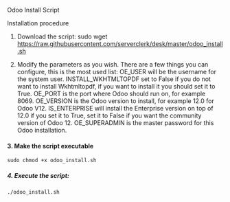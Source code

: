 Odoo Install Script

Installation procedure
1. Download the script:
sudo wget https://raw.githubusercontent.com/serverclerk/desk/master/odoo_install.sh

2. Modify the parameters as you wish.
There are a few things you can configure, this is the most used list:
OE_USER will be the username for the system user.
INSTALL_WKHTMLTOPDF set to False if you do not want to install Wkhtmltopdf, if you want to install it you should set it to True.
OE_PORT is the port where Odoo should run on, for example 8069.
OE_VERSION is the Odoo version to install, for example 12.0 for Odoo V12.
IS_ENTERPRISE will install the Enterprise version on top of 12.0 if you set it to True, set it to False if you want the community version of Odoo 12.
OE_SUPERADMIN is the master password for this Odoo installation.

#### 3. Make the script executable
```
sudo chmod +x odoo_install.sh
```
##### 4. Execute the script:
```
./odoo_install.sh
```
